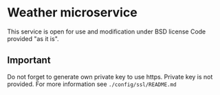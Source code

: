 # Weather microservice

This service is open for use and modification under BSD license
Code provided "as it is".

## Important
Do not forget to generate own private key to use https. Private key is not provided. For more information see `./config/ssl/README.md`